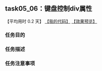 ## task05_06：键盘控制div属性

【平均用时 0.2 天】
[【我的代码】](https://github.com/wangsiyuan233/MyDemo/blob/master/task05/06/task05_06.html)
[【效果预览】](https://wangsiyuan233.cn/MyDemo/task05/06/task05_06.html)

### 任务目的


### 任务描述


### 任务注意事项



